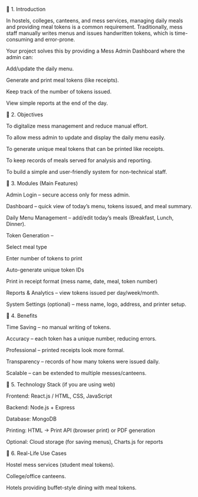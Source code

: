 🔹 1. Introduction

In hostels, colleges, canteens, and mess services, managing daily meals and providing meal tokens is a common requirement. Traditionally, mess staff manually writes menus and issues handwritten tokens, which is time-consuming and error-prone.

Your project solves this by providing a Mess Admin Dashboard where the admin can:

Add/update the daily menu.

Generate and print meal tokens (like receipts).

Keep track of the number of tokens issued.

View simple reports at the end of the day.

🔹 2. Objectives

To digitalize mess management and reduce manual effort.

To allow mess admin to update and display the daily menu easily.

To generate unique meal tokens that can be printed like receipts.

To keep records of meals served for analysis and reporting.

To build a simple and user-friendly system for non-technical staff.

🔹 3. Modules (Main Features)

Admin Login – secure access only for mess admin.

Dashboard – quick view of today’s menu, tokens issued, and meal summary.

Daily Menu Management – add/edit today’s meals (Breakfast, Lunch, Dinner).

Token Generation –

Select meal type

Enter number of tokens to print

Auto-generate unique token IDs

Print in receipt format (mess name, date, meal, token number)

Reports & Analytics – view tokens issued per day/week/month.

System Settings (optional) – mess name, logo, address, and printer setup.

🔹 4. Benefits

Time Saving – no manual writing of tokens.

Accuracy – each token has a unique number, reducing errors.

Professional – printed receipts look more formal.

Transparency – records of how many tokens were issued daily.

Scalable – can be extended to multiple messes/canteens.

🔹 5. Technology Stack (if you are using web)

Frontend: React.js / HTML, CSS, JavaScript

Backend: Node.js + Express

Database: MongoDB

Printing: HTML → Print API (browser print) or PDF generation

Optional: Cloud storage (for saving menus), Charts.js for reports

🔹 6. Real-Life Use Cases

Hostel mess services (student meal tokens).

College/office canteens.

Hotels providing buffet-style dining with meal tokens.
